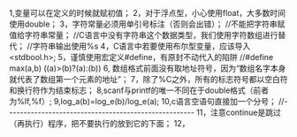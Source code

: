 1,变量可以在定义的时候就赋初值；
2，对于浮点型，小心使用float，大多数时间使用double；
3，字符常量必须用单引号标注（否则会出错）；
    //不能把字符串赋值给字符串常量；
    //C语言中没有字符串这个数据类型，我们使用字符数组进行替代；
    //字符串输出使用%s
4，C语言中若要使用布尔型变量，应该导入<stdbool.h>;
5，谨慎使用宏定义#define，有原封不动代入的陷阱
    //#define max(a,b) ((a)>(b)?(a):(b))
6, 数组格式前面没有取地址符号，因为“数组名字本身就代表了数组第一个元素的地址”；
7，除了%C之外，所有的标志符号都以空白符和换行符作为结束标志；
8,scanf与printf的唯一不同在于double格式（前者为%lf,%f）;
9,log_a(b)=log_e(b)/log_e(a);
10,c语言空语句直接加一个分号；
//-----------------------------------------------------
11，注意continue是跳过（再执行）程序，把不要执行的放到它的下面；
12，
